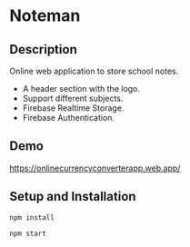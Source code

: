 # Noteman

## Description

Online web application to store school notes.

- A header section with the logo.
- Support different subjects.
- Firebase Realtime Storage.
- Firebase Authentication.

## Demo

https://onlinecurrencyconverterapp.web.app/


## Setup and Installation

```
npm install
```   

```
npm start
```   

